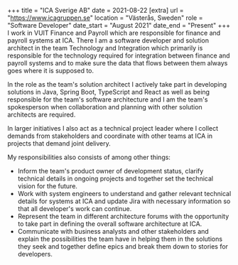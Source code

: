 +++
title = "ICA Sverige AB"
date = 2021-08-22
[extra]
url = "https://www.icagruppen.se"
location = "Västerås, Sweden"
role = "Software Developer"
date_start = "August 2021"
date_end = "Present"
+++
I work in VUIT Finance and Payroll which are responsible for finance and payroll
systems at ICA. There I am a software developer and solution architect in the
team Technology and Integration which primarily is responsible for the
technology required for integration between finance and payroll systems
and to make sure the data that flows between them always goes where it is supposed to.

In the role as the team's solution architect I actively take part in developing
solutions in Java, Spring Boot, TypeScript and React as well as being responsible for
the team's software architecture and I am the team's spokesperson when
collaboration and planning with other solution architects are required.

In larger initiatives I also act as a technical project leader where I collect
demands from stakeholders and coordinate with other teams at ICA in projects that
demand joint delivery.

My responsibilities also consists of among other things:

- Inform the team's product owner of development status, clarify technical
details in ongoing projects and together set the technical vision for the future.
- Work with system engineers to understand and gather relevant technical details for systems at ICA and
update Jira with necessary information so that all developer's work can continue.
- Represent the team in different architecture forums with the opportunity to take part in defining
the overall software architecture at ICA.
- Communicate with business analysts and other stakeholders and explain the possibilities the team have in
helping them in the solutions they seek and together define epics and break them down to stories for developers.
